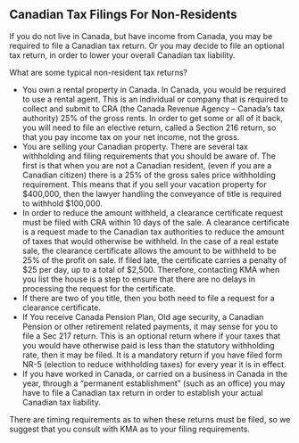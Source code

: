 ## Canadian Tax Filings For Non-Residents

If you do not live in Canada, but have income from Canada, you may be required to file a Canadian tax return. Or you may decide to file an optional tax return, in order to lower your overall Canadian tax liability.

What are some typical non-resident tax returns?

+ You own a rental property in Canada. In Canada, you would be required to use a rental agent. This is an individual or company that is required to collect and submit to CRA (the Canada Revenue Agency – Canada’s tax authority) 25% of the gross rents. In order to get some or all of it back, you will need to file an elective return, called a Section 216 return, so that you pay income tax on your net income, not the gross.
+ You are selling your Canadian property. There are several tax withholding and filing requirements that you should be aware of. The first is that when you are not a Canadian resident, (even if you are a Canadian citizen) there is a 25% of the gross sales price withholding requirement. This means that if you sell your vacation property for $400,000, then the lawyer handling the conveyance of title is required to withhold $100,000.
+ In order to reduce the amount withheld, a clearance certificate request must be filed with CRA within 10 days of the sale. A clearance certificate is a request made to the Canadian tax authorities to reduce the amount of taxes that would otherwise be withheld. In the case of a real estate sale, the clearance certificate allows the amount to be withheld to be 25% of the profit on sale. If filed late, the certificate carries a penalty of $25 per day, up to a total of $2,500. Therefore, contacting KMA when you list the house is a step to ensure that there are no delays in processing the request for the certificate.
+ If there are two of you title, then you both need to file a request for a clearance certificate.
+ If You receive Canada Pension Plan, Old age security, a Canadian Pension or other retirement related payments, it may sense for you to file a Sec 217 return. This is an optional return where if your taxes that you would have otherwise paid is less than the statutory withholding rate, then it may be filed. It is a mandatory return if you have filed form NR-5 (election to reduce withholding taxes) for every year it is in effect.
+ If you have worked in Canada, or carried on a business in Canada in the year, through a “permanent establishment” (such as an office) you may have to file a Canadian tax return in order to establish your actual Canadian tax liability.

There are timing requirements as to when these returns must be filed, so we suggest that you consult with KMA as to your filing requirements.


